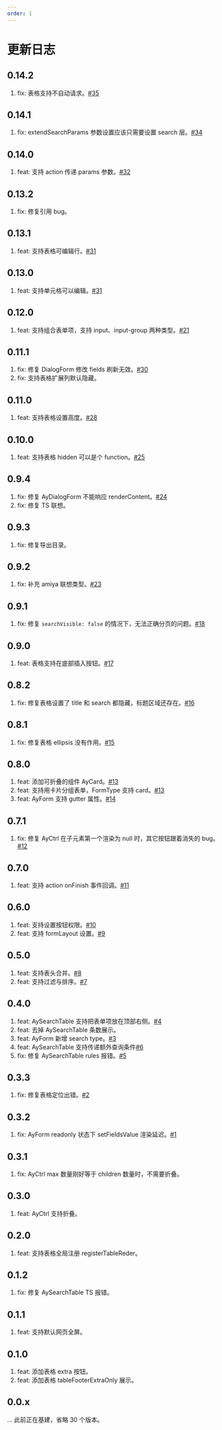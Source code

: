 ```yaml
---
order: 1
---
```


# 更新日志

## 0.14.2

1. fix: 表格支持不自动请求。[#35](https://github.com/viewweiwu/amiya/issues/35)

## 0.14.1

1. fix: extendSearchParams 参数设置应该只需要设置 search 层。[#34](https://github.com/viewweiwu/amiya/issues/34)

## 0.14.0

1. feat: 支持 action 传递 params 参数。[#32](https://github.com/viewweiwu/amiya/issues/32)

## 0.13.2

1. fix: 修复引用 bug。

## 0.13.1

1. feat: 支持表格可编辑行。[#31](https://github.com/viewweiwu/amiya/issues/31)

## 0.13.0

1. feat: 支持单元格可以编辑。[#31](https://github.com/viewweiwu/amiya/issues/31)

## 0.12.0

1. feat: 支持组合表单项，支持 input、input-group 两种类型。[#21](https://github.com/viewweiwu/amiya/issues/21)

## 0.11.1

1. fix: 修复 DialogForm 修改 fields 刷新无效。[#30](https://github.com/viewweiwu/amiya/issues/30)
2. fix: 支持表格扩展列默认隐藏。

## 0.11.0

1. feat: 支持表格设置高度。[#28](https://github.com/viewweiwu/amiya/issues/28)

## 0.10.0

1. feat: 支持表格 hidden 可以是个 function。[#25](https://github.com/viewweiwu/amiya/issues/26)

## 0.9.4

1. fix: 修复 AyDialogForm 不能响应 renderContent。[#24](https://github.com/viewweiwu/amiya/issues/24)
2. fix: 修复 TS 联想。

## 0.9.3

1. fix: 修复导出目录。

## 0.9.2

1. fix: 补充 amiya 联想类型。[#23](https://github.com/viewweiwu/amiya/issues/23)

## 0.9.1

1. fix: 修复 `searchVisible: false` 的情况下，无法正确分页的问题。[#18](https://github.com/viewweiwu/amiya/issues/18)

## 0.9.0

1. feat: 表格支持在底部插入按钮。[#17](https://github.com/viewweiwu/amiya/issues/17)

## 0.8.2

1. fix: 修复表格设置了 title 和 search 都隐藏，标题区域还存在。[#16](https://github.com/viewweiwu/amiya/issues/16)

## 0.8.1

1. fix: 修复表格 ellipsis 没有作用。[#15](https://github.com/viewweiwu/amiya/issues/15)

## 0.8.0

1. feat: 添加可折叠的组件 AyCard。[#13](https://github.com/viewweiwu/amiya/issues/13)
2. feat: 支持用卡片分组表单，FormType 支持 card。[#13](https://github.com/viewweiwu/amiya/issues/13)
3. feat: AyForm 支持 gutter 属性。[#14](https://github.com/viewweiwu/amiya/issues/13)

## 0.7.1

1. fix: 修复 AyCtrl 在子元素第一个渲染为 null 时，其它按钮跟着消失的 bug。[#12](https://github.com/viewweiwu/amiya/issues/12)

## 0.7.0

1. feat: 支持 action onFinish 事件回调。[#11](https://github.com/viewweiwu/amiya/issues/11)

## 0.6.0

1. feat: 支持设置按钮权限。[#10](https://github.com/viewweiwu/amiya/issues/10)
2. feat: 支持 formLayout 设置。[#9](https://github.com/viewweiwu/amiya/issues/9)

## 0.5.0

1. feat: 支持表头合并。[#8](https://github.com/viewweiwu/amiya/issues/8)
2. feat: 支持过滤与排序。[#7](https://github.com/viewweiwu/amiya/issues/7)

## 0.4.0

1. feat: AySearchTable 支持把表单项放在顶部右侧。[#4](https://github.com/viewweiwu/amiya/issues/4)
2. feat: 去掉 AySearchTable 条数展示。
3. feat: AyForm 新增 search type。[#3](https://github.com/viewweiwu/amiya/issues/3)
4. feat: AySearchTable 支持传递额外查询条件[#6](https://github.com/viewweiwu/amiya/issues/6)
5. fix: 修复 AySearchTable rules 报错。[#5](https://github.com/viewweiwu/amiya/issues/5)

## 0.3.3

1. fix: 修复表格定位出错。[#2](https://github.com/viewweiwu/amiya/issues/2)

## 0.3.2

1. fix: AyForm readonly 状态下 setFieldsValue 渲染延迟。[#1](https://github.com/viewweiwu/amiya/issues/1)

## 0.3.1

1. fix: AyCtrl max 数量刚好等于 children 数量时，不需要折叠。

## 0.3.0

1. feat: AyCtrl 支持折叠。

## 0.2.0

1. feat: 支持表格全局注册 registerTableReder。

## 0.1.2

1. fix: 修复 AySearchTable TS 报错。

## 0.1.1

1. feat: 支持默认网页全屏。

## 0.1.0

1. feat: 添加表格 extra 按钮。
2. feat: 添加表格 tableFooterExtraOnly 展示。

## 0.0.x

... 此前正在基建，省略 30 个版本。
